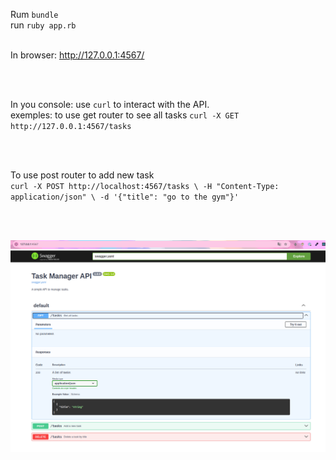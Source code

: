 Rum `bundle` </br>
run `ruby app.rb` </br><br/>

In browser: http://127.0.0.1:4567/

<br/><br/>

In you console:
use `curl` to interact with the API.  </br>
exemples: 
to use get router to see all tasks 
   `curl -X GET http://127.0.0.1:4567/tasks`

</br> </br>

To use post router to add new task </br>
`curl -X POST http://localhost:4567/tasks \
     -H "Content-Type: application/json" \
     -d '{"title": "go to the gym"}'`

<br/><br/>

<img src="img.png">